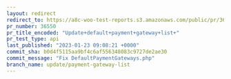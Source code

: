 ```yaml
---
layout: redirect
redirect_to: https://a8c-woo-test-reports.s3.amazonaws.com/public/pr/36550/api/index.html
pr_number: 36550
pr_title_encoded: "Update+default+payment+gateway+list+"
pr_test_type: api
last_published: "2023-01-23 09:08:21 +0000"
commit_sha: b0d4f5115aa9bf4c6af556348083c9727de2ae30
commit_message: "Fix DefaultPaymentGateways.php"
branch_name: update/payment-gateway-list
---
```

